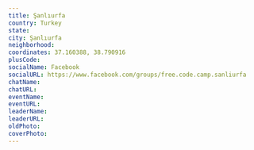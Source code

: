 ```yaml
---
title: Şanlıurfa
country: Turkey
state: 
city: Şanlıurfa
neighborhood: 
coordinates: 37.160388, 38.790916
plusCode:
socialName: Facebook
socialURL: https://www.facebook.com/groups/free.code.camp.sanliurfa
chatName:
chatURL:
eventName:
eventURL:
leaderName:
leaderURL:
oldPhoto: 
coverPhoto:
---
```

